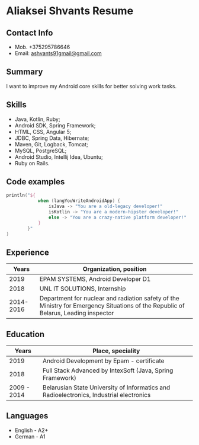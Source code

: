 # Aliaksei Shvants Resume
## Contact Info 
- Mob. +375295786646
- Email: [ashvants91gmail@gmail.com]()
## Summary
 I want to improve my Android core skills for better solving work tasks.
## Skills
- Java, Kotlin, Ruby;
- Android SDK, Spring Framework;
- HTML, CSS, Angular 5;
- JDBC, Spring Data, Hibernate;
- Maven, Git, Logback, Tomcat;
- MySQL, PostgreSQL;
- Android Studio, Intellij Idea, Ubuntu;
- Ruby on Rails.
## Code examples 
```kotlin
println("${
			when (langYouWriteAndroidApp) {
				isJava -> "You are a old-legacy developer!"
				isKotlin -> "You are a modern-hipster developer!"
				else -> "You are a crazy-native platform developer!"
			}
		}"
)
```
## Experience
| Years | Organization, position |
------------ | -------------
| 2019 | EPAM SYSTEMS, Android Developer D1 |
| 2018 | UNL IT SOLUTIONS, Internship |
| 2014-2016 | Department for nuclear and radiation safety of the Ministry for Emergency Situations of the Republic of Belarus, Leading inspector |
## Education
| Years | Place, speciality |
------------ | -------------
| 2019 | Android Development by Epam - certificate |
| 2018 | Full Stack Advanced by IntexSoft (Java, Spring Framework) |
| 2009 - 2014 | Belarusian State University of Informatics and Radioelectronics, Industrial electronics |
## Languages
* English - A2+
* German - A1